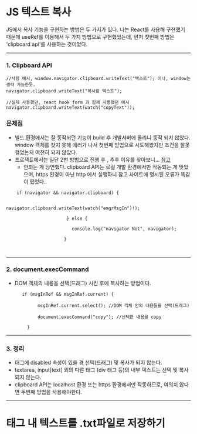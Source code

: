 # JS 텍스트 복사


JS에서 복사 기능을 구현하는 방법은 두 가지가 있다. 
나는 React를 사용해 구현했기 때문에 useRef를 이용해서 두 가지 방법으로 구현했었는데, 먼저 첫번째 방법은 'clipboard api'를 사용하는 것이었다.

---

### 1. Clipboard API

```
//사용 예시, window.navigator.clipboard.writeText("텍스트"); 이나, window는 생략 가능한듯.
navigator.clipboard.writeText("복사할 텍스트");

//실제 사용했던, react hook form 과 함께 사용했던 예시
navigator.clipboard.writeText(watch("copyText"));
```


### 문제점

- 빌드 환경에서는 잘 동작되던 기능이 build 후 개발서버에 올리니 동작 되지 않았다.  window 객체를 찾지 못해 에러가 나서 첫번째 방법으로 시도해봤지만 조건을 잘못 걸었는지 여전히 되지 않았다. 
- 프로젝트에서는 일단 2번 방법으로 진행 후 , 추후 이유를 찾아보니... [참고](https://curryyou.tistory.com/480) 
	- 안되는 게 당연했다. clipboard API는 로컬 개발 환경에서만 작동되는 게 맞았으며, https 환경이 아닌 http 에서 실행하니 참고 사이트에 명시된 오류가 똑같이 떴었다.. 

```
    if (navigator && navigator.clipboard) {

                         navigator.clipboard.writeText(watch("emgrMsgIn")!);

                       } else {

                         console.log("navigator Not", navigator);

                      }

           
```


---

### 2. document.execCommand 

- DOM 객체의 내용을 선택(드래그) 시킨 후에 복사하는 방법이다. 

```
      if (msgInRef && msgInRef.current) {

			msgInRef.current.select(); //DOM 객체 안의 내용들을 선택(드래그)

			document.execCommand("copy"); //선택한 내용을 copy 

		}
```


---

### 3. 정리

- 태그에 disabled 속성이 있을 경 선택(드래그) 및 복사가 되지 않는다.
- textarea, input[text] 외의 다른 태그 (div 태그 등)의 내부 텍스트는 선택 및 복사되지 않는다. 
- clipboard API는 localhost 환경 또는 https 환경에서만 작동하므로, 여의치 않다면 두번째 방법을 사용해야한다. 
 
---
# 태그 내 텍스트를 .txt파일로 저장하기
